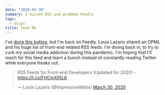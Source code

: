 ```yaml
---
date: "2020-03-30"
summary: I missed RSS and grabbed Feedly
tags:
  - blips
title: Feed Me
---
```


I've [done this before](/blips/i-missed-rss/), but I'm back on Feedly. Louis Lazaris shared an OPML and his huge list of front-end related RSS feeds. I'm diving back in, to try to curb my social media addiction during this pandemic. I'm hoping that I'll reach for this feed and learn a bunch instead of constantly reading Twitter while everyone freaks out.

<blockquote class="twitter-tweet"><p lang="en" dir="ltr">RSS Feeds for Front-end Developers (Updated for 2020) - <a href="https://t.co/FHCmXll5L6">https://t.co/FHCmXll5L6</a></p>&mdash; Louis Lazaris (@ImpressiveWebs) <a href="https://twitter.com/ImpressiveWebs/status/1244701519586496514?ref_src=twsrc%5Etfw">March 30, 2020</a></blockquote> <script async src="https://platform.twitter.com/widgets.js" charset="utf-8"></script>
